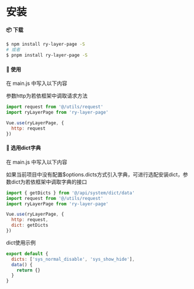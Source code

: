 # 安装

#### 📦 下载

```sh
$ npm install ry-layer-page -S
# 或者
$ pnpm install ry-layer-page -S
```

#### 🔨 使用

在 main.js 中写入以下内容

参数http为若依框架中调取请求方法

```js
import request from '@/utils/request'
import ryLayerPage from 'ry-layer-page'

Vue.use(ryLayerPage, {
  http: request
})
```

#### 🎨 选用dict字典

在 main.js 中写入以下内容

如果当前项目中没有配置$options.dicts方式引入字典，可进行选配安装dict，参数dict为若依框架中调取字典的接口

```js
import { getDicts } from '@/api/system/dict/data'
import request from '@/utils/request'
import ryLayerPage from 'ry-layer-page'

Vue.use(ryLayerPage, {
  http: request,
  dict: getDicts
})
```

dict使用示例

```js
export default {
  dicts: ['sys_normal_disable', 'sys_show_hide'],
  data() {
    return {}
  }
}
```
